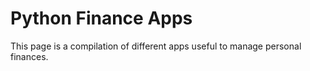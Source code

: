# Python Finance Apps

This page is a compilation of different apps useful to manage personal
finances.